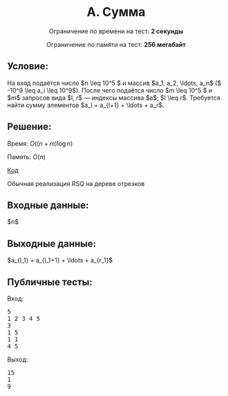 <center><h1>A. Сумма</h1></center>
    
<p><center>Ограничение по времени на тест: <b>2 секунды</b></center></p>

<p><center>Ограничение по памяти на тест: <b>256 мегабайт</b></center></p>

<h2>Условие:</h2>

<div><p>На вход подаётся число $n \leq 10^5 $ и массив $a_1, a_2, \ldots, a_n$ ($ -10^9 \leq a_i \leq 10^9$). После чего подаётся число $m \leq 10^5 $ и $m$ запросов вида $l, r$ — индексы массива $a$; $l \leq r$. Требуется найти сумму элементов $a_l + a_{l+1} + \ldots + a_r$.</p></div>

<h2>Решение:</h2>

Время: $O((n + m)\log n)$

Память: $O(n)$

[Код](solution.cpp)

Обычная реализация RSQ на дереве отрезков

<h2>Входные данные:</h2>

<p>$n$</p>

<h2>Выходные данные:</h2>

<p>$a_{l_1} + a_{l_1+1} + \ldots + a_{r_1}$</p>

<h2>Публичные тесты:</h2>

Вход:

<pre>
5
1 2 3 4 5
3
1 5
1 1
4 5
</pre>

Выход:

<pre>
15
1
9
</pre>